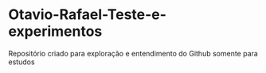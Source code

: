 # Otavio-Rafael-Teste-e-experimentos
Repositório criado para exploração e entendimento do Github somente para estudos

